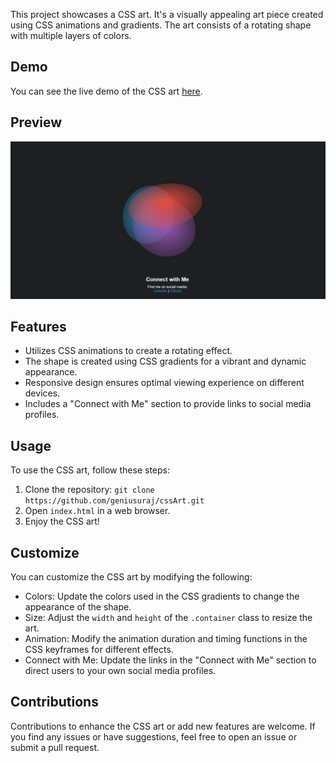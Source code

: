 This project showcases a CSS art. It's a visually appealing art piece created using CSS animations and gradients. The art consists of a rotating shape with multiple layers of colors.

## Demo

You can see the live demo of the CSS art [here](https://cssartbysuraj.netlify.app/).

## Preview

![CSS-Art Preview](preview.png)

## Features

- Utilizes CSS animations to create a rotating effect.
- The shape is created using CSS gradients for a vibrant and dynamic appearance.
- Responsive design ensures optimal viewing experience on different devices.
- Includes a "Connect with Me" section to provide links to social media profiles.

## Usage

To use the CSS art, follow these steps:

1. Clone the repository: `git clone https://github.com/geniusuraj/cssArt.git`
2. Open `index.html` in a web browser.
3. Enjoy the CSS art!

## Customize

You can customize the CSS art by modifying the following:

- Colors: Update the colors used in the CSS gradients to change the appearance of the shape.
- Size: Adjust the `width` and `height` of the `.container` class to resize the art.
- Animation: Modify the animation duration and timing functions in the CSS keyframes for different effects.
- Connect with Me: Update the links in the "Connect with Me" section to direct users to your own social media profiles.

## Contributions

Contributions to enhance the CSS art or add new features are welcome. If you find any issues or have suggestions, feel free to open an issue or submit a pull request.

